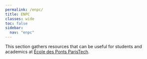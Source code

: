 ```yaml
---
permalink: /enpc/
title: ENPC
classes: wide
toc: false
sidebar:
  nav: "enpc"
---
```


This section gathers resources that can be useful for students and academics at [École des Ponts ParisTech](https://ecoledesponts.fr/en).

